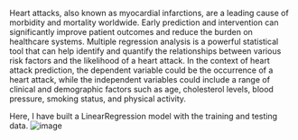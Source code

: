 Heart attacks, also known as myocardial infarctions, are a leading cause of morbidity and mortality worldwide. Early prediction and intervention can significantly improve patient outcomes and reduce the burden on healthcare systems. Multiple regression analysis is a powerful statistical tool that can help identify and quantify the relationships between various risk factors and the likelihood of a heart attack. In the context of heart attack prediction, the dependent variable could be the occurrence of a heart attack, while the independent variables could include a range of clinical and demographic factors such as age, cholesterol levels, blood pressure, smoking status, and physical activity.

Here, I have built a LinearRegression model with the training and testing data.
![image](https://github.com/vikashshakya1/Regression_Modelling_With_Python/assets/142865487/456d8101-8183-4336-b699-dab10f773fa2)

